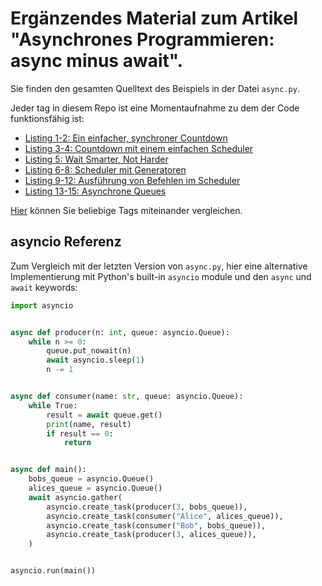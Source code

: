 # Ergänzendes Material zum Artikel "Asynchrones Programmieren: async minus await".

Sie finden den gesamten Quelltext des Beispiels in der Datei `async.py`.

Jeder tag in diesem Repo ist eine Momentaufnahme zu dem der Code funktionsfähig ist:

* [Listing 1-2: Ein einfacher, synchroner Countdown](https://github.com/clemenssielaff/async-minus-await/commit/06a908253df6a0ed4b73dcdf923586c27429e08e)
* [Listing 3-4: Countdown mit einem einfachen Scheduler](https://github.com/clemenssielaff/async-minus-await/commit/c126efe659988c83e0e5e000dfa75e82cc6da27e)
* [Listing 5: Wait Smarter, Not Harder](https://github.com/clemenssielaff/async-minus-await/commit/b25ddb18774838c6aed7b4fd34eb4a063145dc07)
* [Listing 6-8: Scheduler mit Generatoren](https://github.com/clemenssielaff/async-minus-await/commit/ba064b81e0a16a9fdf71f70a7392f44bb7d32c52)
* [Listing 9-12: Ausführung von Befehlen im Scheduler](https://github.com/clemenssielaff/async-minus-await/commit/dc8358e7ad0f1c6dbedacc2fd528a588e88642a5)
* [Listing 13-15: Asynchrone Queues](https://github.com/clemenssielaff/async-minus-await/commit/a1616c788840558755cd2fb75394a34a39deb642)

[Hier](https://github.com/clemenssielaff/async-minus-await/compare/Listing-1...Listing-15) können Sie beliebige Tags miteinander vergleichen.

## asyncio Referenz

Zum Vergleich mit der letzten Version von `async.py`, hier eine alternative Implementierung mit Python's built-in `asyncio` module und den `async` und `await` keywords:

```python
import asyncio


async def producer(n: int, queue: asyncio.Queue):
    while n >= 0:
        queue.put_nowait(n)
        await asyncio.sleep(1)
        n -= 1


async def consumer(name: str, queue: asyncio.Queue):
    while True:
        result = await queue.get()
        print(name, result)
        if result == 0:
            return


async def main():
    bobs_queue = asyncio.Queue()
    alices_queue = asyncio.Queue()
    await asyncio.gather(
        asyncio.create_task(producer(3, bobs_queue)),
        asyncio.create_task(consumer("Alice", alices_queue)),
        asyncio.create_task(consumer("Bob", bobs_queue)),
        asyncio.create_task(producer(3, alices_queue)),
    )


asyncio.run(main())
```
